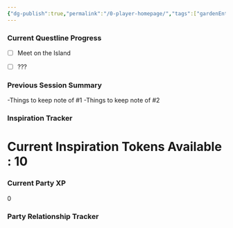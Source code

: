 ```yaml
---
{"dg-publish":true,"permalink":"/0-player-homepage/","tags":["gardenEntry"]}
---
```




### Current Questline Progress



- [ ] Meet on the Island
- [ ] ???


### Previous Session Summary

<div class="transclusion internal-embed is-loaded"><div class="markdown-embed">



-Things to keep note of #1
-Things to keep note of #2

</div></div>



### Inspiration Tracker
# Current Inspiration Tokens Available : 10

### Current Party XP
0

### Party Relationship Tracker


